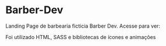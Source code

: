 # Barber-Dev
Landing Page de barbearia ficticia Barber Dev. Acesse para ver:

Foi utilizado HTML, SASS e bibliotecas de ícones e animações
